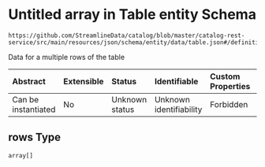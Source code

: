 # Untitled array in Table entity Schema

```text
https://github.com/StreamlineData/catalog/blob/master/catalog-rest-service/src/main/resources/json/schema/entity/data/table.json#/definitions/tableData/properties/rows
```

Data for a multiple rows of the table

| Abstract | Extensible | Status | Identifiable | Custom Properties | Additional Properties | Access Restrictions | Defined In |
| :--- | :--- | :--- | :--- | :--- | :--- | :--- | :--- |
| Can be instantiated | No | Unknown status | Unknown identifiability | Forbidden | Allowed | none | [table.json\*](https://github.com/parthp2107/jsonTesting/tree/982c19ce17ac8d846e924786a3bf1598f2ce11b7/Entities/out/entity/data/table.json) |

## rows Type

`array[]`


